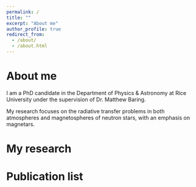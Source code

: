 ```yaml
---
permalink: /
title: ""
excerpt: "About me"
author_profile: true
redirect_from: 
  - /about/
  - /about.html
---
```


About me
======
I am a PhD candidate in the Department of Physics & Astronomy at Rice University under the supervision of Dr. Matthew Baring.

My research focuses on the radiative transfer problems in both atmospheres and magnetospheres of neutron stars, with an emphasis on magnetars.

My research
======

Publication list
======

